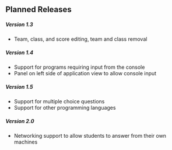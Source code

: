 ## Planned Releases
##### Version 1.3
* Team, class, and score editing, team and class removal
##### Version 1.4
* Support for programs requiring input from the console
* Panel on left side of application view to allow console input
##### Version 1.5
* Support for multiple choice questions
* Support for other programming languages
##### Version 2.0
* Networking support to allow students to answer from their own machines
